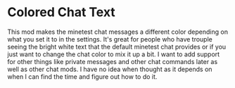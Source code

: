 # Colored Chat Text
This mod makes the minetest chat messages a different color depending on what you set it to in the settings. It's great for people who have trouple seeing the bright white text that the default minetest chat provides or if you just want to change the chat color to mix it up a bit. I want to add support for other things like private messages and other chat commands later as well as other chat mods. I have no idea when thought as it depends on when I can find the time and figure out how to do it.
